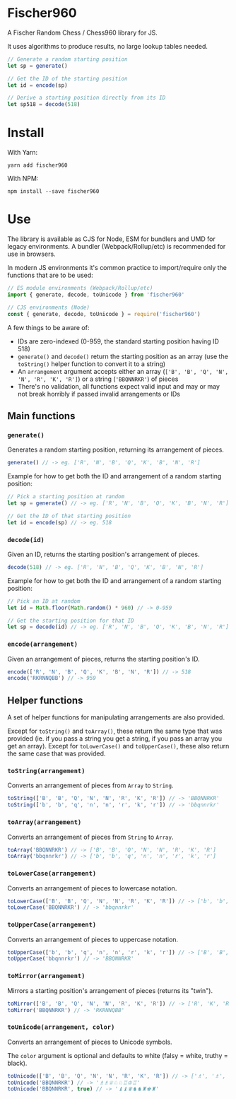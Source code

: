 # Fischer960

A Fischer Random Chess / Chess960 library for JS.

It uses algorithms to produce results, no large lookup tables needed.

```js
// Generate a random starting position
let sp = generate()

// Get the ID of the starting position
let id = encode(sp)

// Derive a starting position directly from its ID
let sp518 = decode(518)
```

# Install

With Yarn:

`yarn add fischer960`

With NPM:

`npm install --save fischer960`

# Use

The library is available as CJS for Node, ESM for bundlers and UMD for legacy environments. A bundler (Webpack/Rollup/etc) is recommended for use in browsers.

In modern JS environments it's common practice to import/require only the functions that are to be used:

```js
// ES module environments (Webpack/Rollup/etc)
import { generate, decode, toUnicode } from 'fischer960'

// CJS environments (Node)
const { generate, decode, toUnicode } = require('fischer960')
```

A few things to be aware of:

- IDs are zero-indexed (0-959, the standard starting position having ID 518)
- `generate()` and `decode()` return the starting position as an array (use the `toString()` helper function to convert it to a string)
- An `arrangement` argument accepts either an array (`['B', 'B', 'Q', 'N', 'N', 'R', 'K', 'R']`) or a string (`'BBQNNRKR'`) of pieces
- There's no validation, all functions expect valid input and may or may not break horribly if passed invalid arrangements or IDs

## Main functions

### `generate()`

Generates a random starting position, returning its arrangement of pieces.

```js
generate() // -> eg. ['R', 'N', 'B', 'Q', 'K', 'B', 'N', 'R']
```

Example for how to get both the ID and arrangement of a random starting position:

```js
// Pick a starting position at random
let sp = generate() // -> eg. ['R', 'N', 'B', 'Q', 'K', 'B', 'N', 'R']

// Get the ID of that starting position
let id = encode(sp) // -> eg. 518
```

### `decode(id)`

Given an ID, returns the starting position's arrangement of pieces.

```js
decode(518) // -> eg. ['R', 'N', 'B', 'Q', 'K', 'B', 'N', 'R']
```

Example for how to get both the ID and arrangement of a random starting position:

```js
// Pick an ID at random
let id = Math.floor(Math.random() * 960) // -> 0-959

// Get the starting position for that ID
let sp = decode(id) // -> eg. ['R', 'N', 'B', 'Q', 'K', 'B', 'N', 'R']
```

### `encode(arrangement)`

Given an arrangement of pieces, returns the starting position's ID.

```js
encode(['R', 'N', 'B', 'Q', 'K', 'B', 'N', 'R']) // -> 518
encode('RKRNNQBB') // -> 959
```

## Helper functions

A set of helper functions for manipulating arrangements are also provided.

Except for `toString()` and `toArray()`, these return the same type that was provided (ie. if you pass a string you get a string, if you pass an array you get an array). Except for `toLowerCase()` and `toUpperCase()`, these also return the same case that was provided.

### `toString(arrangement)`

Converts an arrangement of pieces from `Array` to `String`.

```js
toString(['B', 'B', 'Q', 'N', 'N', 'R', 'K', 'R']) // -> 'BBQNNRKR'
toString(['b', 'b', 'q', 'n', 'n', 'r', 'k', 'r']) // -> 'bbqnnrkr'
```

### `toArray(arrangement)`

Converts an arrangement of pieces from `String` to `Array`.

```js
toArray('BBQNNRKR') // -> ['B', 'B', 'Q', 'N', 'N', 'R', 'K', 'R']
toArray('bbqnnrkr') // -> ['b', 'b', 'q', 'n', 'n', 'r', 'k', 'r']
```

### `toLowerCase(arrangement)`

Converts an arrangement of pieces to lowercase notation.

```js
toLowerCase(['B', 'B', 'Q', 'N', 'N', 'R', 'K', 'R']) // -> ['b', 'b', 'q', 'n', 'n', 'r', 'k', 'r']
toLowerCase('BBQNNRKR') // -> 'bbqnnrkr'
```

### `toUpperCase(arrangement)`

Converts an arrangement of pieces to uppercase notation.

```js
toUpperCase(['b', 'b', 'q', 'n', 'n', 'r', 'k', 'r']) // -> ['B', 'B', 'Q', 'N', 'N', 'R', 'K', 'R']
toUpperCase('bbqnnrkr') // -> 'BBQNNRKR'
```

### `toMirror(arrangement)`

Mirrors a starting position's arrangement of pieces (returns its "twin").

```js
toMirror(['B', 'B', 'Q', 'N', 'N', 'R', 'K', 'R']) // -> ['R', 'K', 'R', 'N', 'N', 'Q', 'B', 'B']
toMirror('BBQNNRKR') // -> 'RKRNNQBB'
```

### `toUnicode(arrangement, color)`

Converts an arrangement of pieces to Unicode symbols.

The `color` argument is optional and defaults to white (falsy = white, truthy = black).

```js
toUnicode(['B', 'B', 'Q', 'N', 'N', 'R', 'K', 'R']) // -> ['♗', '♗', '♕', '♘', '♘', '♖', '♔', '♖']
toUnicode('BBQNNRKR') // -> '♗♗♕♘♘♖♔♖'
toUnicode('BBQNNRKR', true) // -> '♝♝♛♞♞♜♚♜'
```
